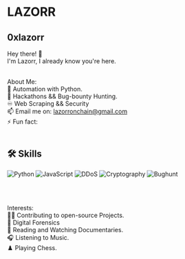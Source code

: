 # LAZORR
## 0xlazorr
Hey there! 👋<br>
I'm Lazorr, I already know you're here.<br><br>

About Me:<br>
🌱 Automation with Python.<br>
🚀 Hackathons && Bug-bounty Hunting.<br>
♾️ Web Scraping && Security<br>
📫 Email me on: lazorronchain@gmail.com<br>
⚡ Fun fact: <br><br>

## 🛠️ Skills

<p align="left">
<img src="https://img.shields.io/badge/Python-%2334A853.svg?style=for-the-badge&logo=python&logoColor=white" alt="Python" />
<img src="https://img.shields.io/badge/JavaScript-%23F7DF1E.svg?style=for-the-badge&logo=javascript&logoColor=black" alt="JavaScript" />
<img src="https://img.shields.io/badge/DDoS-%23D62828.svg?style=for-the-badge" alt="DDoS" />
<img src="https://img.shields.io/badge/Cryptography-%236f42c1.svg?style=for-the-badge&logo=keycdn&logoColor=white" alt="Cryptography" />
<img src="https://img.shields.io/badge/Bughunt-%230072C6.svg?style=for-the-badge&logo=bugcrowd&logoColor=white" alt="Bughunt" />
</p> <br><br>

Interests:<br>
🧑‍💻 Contributing to open-source Projects.<br>
🔎 Digital Forensics<br>
📖 Reading and Watching Documentaries.<br>
🎧 Listening to Music.<br>
♟️ Playing Chess.<br>


